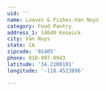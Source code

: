 ```yaml
---
uid: ''
name: Loaves & Fishes-Van Nuys
category: Food Pantry
address_1: 14640 Keswick
city: Van Nuys
state: CA
zipcode: '91405'
phone: 818-997-0943
latitude: '34.2100101'
longitude: '-118.4523896'

---
```

